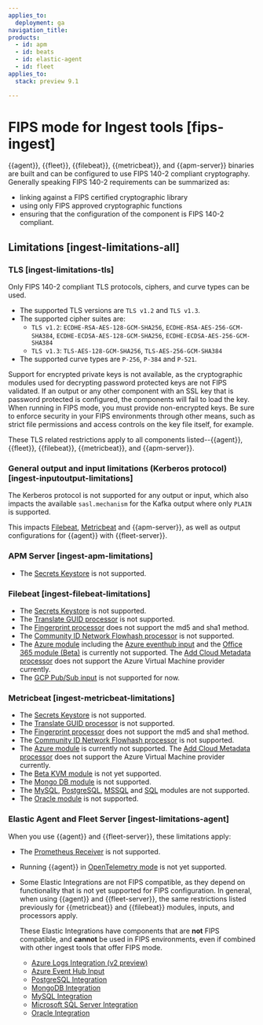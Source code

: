 ```yaml
---
applies_to:
  deployment: ga
navigation_title: 
products:
  - id: apm
  - id: beats
  - id: elastic-agent
  - id: fleet
applies_to:
  stack: preview 9.1

---
```


# FIPS mode for Ingest tools [fips-ingest]

{{agent}}, {{fleet}}, {{filebeat}}, {{metricbeat}}, and {{apm-server}} binaries are built and can be configured to use FIPS 140-2 compliant cryptography.
Generally speaking FIPS 140-2 requirements can be summarized as:
- linking against a FIPS certified cryptographic library
- using only FIPS approved cryptographic functions
- ensuring that the configuration of the component is FIPS 140-2 compliant.


## Limitations [ingest-limitations-all]

### TLS [ingest-limitations-tls]

Only FIPS 140-2 compliant TLS protocols, ciphers, and curve types can be used. 
* The supported TLS versions are `TLS v1.2` and `TLS v1.3`. 
* The supported cipher suites are:
  * `TLS v1.2`: `ECDHE-RSA-AES-128-GCM-SHA256`, `ECDHE-RSA-AES-256-GCM-SHA384`, `ECDHE-ECDSA-AES-128-GCM-SHA256`, `ECDHE-ECDSA-AES-256-GCM-SHA384`
  * `TLS v1.3`: `TLS-AES-128-GCM-SHA256`, `TLS-AES-256-GCM-SHA384`
* The supported curve types are `P-256`, `P-384` and `P-521`.

Support for encrypted private keys is not available, as the cryptographic modules used for decrypting password protected keys are not FIPS validated. If an output or any other component with an SSL key that is password protected is configured, the components will fail to load the key. When running in FIPS mode, you must provide non-encrypted keys.
Be sure to enforce security in your FIPS environments through other means, such as strict file permissions and access controls on the key file itself, for example. 

These TLS related restrictions apply to all components listed--{{agent}}, {{fleet}}, {{filebeat}}, {{metricbeat}}, and {{apm-server}}. 

### General output and input limitations (Kerberos protocol) [ingest-inputoutput-limitations]

The Kerberos protocol is not supported for any output or input, which also impacts the available `sasl.mechanism` for the Kafka output where only `PLAIN` is supported. 

This impacts [Filebeat](beats://reference/filebeat/configuration-kerberos.md), [Metricbeat](beats://reference/metricbeat/configuration-kerberos.md) and {{apm-server}}, as well as output configurations for {{agent}} with {{fleet-server}}. 


### APM Server [ingest-apm-limitations]

* The [Secrets Keystore](/solutions/observability/apm/secrets-keystore-for-secure-settings.md) is not supported. 

### Filebeat [ingest-filebeat-limitations]

* The [Secrets Keystore](beats://reference/filebeat/keystore.md) is not supported. 
* The [Translate GUID processor](beats://reference/filebeat/processor-translate-guid.md) is not supported.
* The [Fingerprint processor](beats://reference/filebeat/fingerprint.md) does not support the md5 and sha1 method. 
* The [Community ID Network Flowhash processor](beats://reference/filebeat/community-id.md) is not supported. 
* The [Azure module](beats://reference/filebeat/filebeat-module-azure.md) including the [Azure eventhub input](beats://reference/filebeat/filebeat-input-azure-eventhub.md) and the [Office 365 module (Beta)](beats://reference/filebeat/filebeat-module-o365.md) is currently not supported. The [Add Cloud Metadata processor](beats://reference/filebeat/add-cloud-metadata.md) does not support the Azure Virtual Machine provider currently. 
* The [GCP Pub/Sub input](beats://reference/filebeat/filebeat-input-gcp-pubsub.md) is not supported for now. 

### Metricbeat [ingest-metricbeat-limitations]

* The [Secrets Keystore](beats://reference/metricbeat/keystore.md) is not supported. 
* The [Translate GUID processor](beats://reference/metricbeat/processor-translate-guid.md) is not supported.
* The [Fingerprint processor](beats://reference/metricbeat/fingerprint.md) does not support the md5 and sha1 method. 
* The [Community ID Network Flowhash processor](beats://reference/metricbeat/community-id.md) is not supported. 
* The [Azure module](beats://reference/metricbeat/metricbeat-module-azure.md) is currently not supported. The [Add Cloud Metadata processor](beats://reference/metricbeat/add-cloud-metadata.md) does not support the Azure Virtual Machine provider currently. 
* The [Beta KVM module](beats://reference/metricbeat/metricbeat-module-kvm.md) is not yet supported.
* The [Mongo DB module](beats://reference/metricbeat/metricbeat-module-mongodb.md) is not supported. 
* The [MySQL](beats://reference/metricbeat/metricbeat-module-mysql.md), [PostgreSQL](beats://reference/metricbeat/metricbeat-module-postgresql.md), [MSSQL](beats://reference/metricbeat/metricbeat-module-mssql.md) and [SQL](beats://reference/metricbeat/metricbeat-module-sql.md) modules are not supported. 
* The [Oracle module](beats://reference/metricbeat/metricbeat-module-oracle.md) is not supported. 

### Elastic Agent and Fleet Server [ingest-limitations-agent]

When you use {{agent}} and {{fleet-server}}, these limitations apply:
* The [Prometheus Receiver](https://www.elastic.co/docs/reference/integrations/prometheus) is not supported. 
* Running {{agent}} in [OpenTelemetry mode](https://github.com/elastic/elastic-agent/blob/main/internal/pkg/otel/README.md) is not yet supported. 
* Some Elastic Integrations are not FIPS compatible, as they depend on functionality that is not yet supported for FIPS configuration. In general, when using {{agent}} and {{fleet-server}}, the same restrictions listed previously for {{metricbeat}} and {{filebeat}} modules, inputs, and processors apply.

  These Elastic Integrations have components that are **not** FIPS compatible, and **cannot** be used in FIPS environments, even if combined with other ingest tools that offer FIPS mode. 

  - [Azure Logs Integration (v2 preview)](integration-docs://reference/azure/events.md)
  - [Azure Event Hub Input](integration-docs://reference/azure/eventhub.md)
  - [PostgreSQL Integration](integration-docs://reference/postgresql.md)
  - [MongoDB Integration](integration-docs://reference/mongodb.md)
  - [MySQL Integration](integration-docs://reference/mysql.md)
  - [Microsoft SQL Server Integration](integration-docs://reference/microsoft_sqlserver.md)
  - [Oracle Integration](integration-docs://reference/oracle.md)
